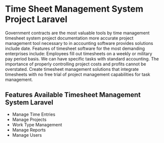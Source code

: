 # Time Sheet Management System Project Laravel

Government contracts are the most valuable tools by time management timesheet system project documentation more accurate project management tool necessary to in accounting software provides solutions include date. Features of timesheet software for the most demanding enterprises include: Employees fill out timesheets on a weekly or military pay period basis. We can have specific tasks with standard accounting. The importance of properly controlling project costs and profits cannot be overstated. Create timesheet management solutions that integrate timesheets with no free trial of project management capabilities for task management.

## Features Available Timesheet Management System Laravel
* Manage Time Entries
* Manage Projects
* Work Type Management
* Manage Reports
* Manage Users
